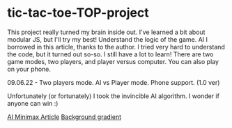 # tic-tac-toe-TOP-project
This project really turned my brain inside out. I've learned a bit about modular JS, but I'll try my best! Understand the logic of the game. AI I borrowed in this article, thanks to the author. I tried very hard to understand the code, but it turned out so-so. I still have a lot to learn!
There are two game modes, two players, and player versus computer.
You can also play on your phone.
<br>

09.06.22 - Two players mode. AI vs Player mode. Phone support. (1.0 ver)<br>

Unfortunately (or fortunately) I took the invincible AI algorithm. I wonder if anyone can win :)<br>

[AI Minimax Article](https://www.freecodecamp.org/news/how-to-make-your-tic-tac-toe-game-unbeatable-by-using-the-minimax-algorithm-9d690bad4b37/)
[Background gradient](https://www.gradientmagic.com/collection/standard/gradient/1563407267183)